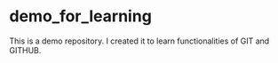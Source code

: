 # demo_for_learning
This is a demo repository. I created it to learn functionalities of GIT and GITHUB.
